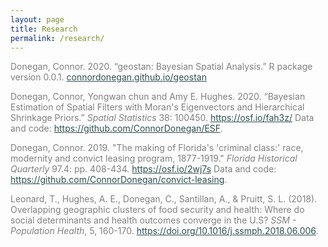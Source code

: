 ```yaml
---
layout: page
title: Research
permalink: /research/
---
```


<p style="color:Gray">Donegan, Connor. 2020. “geostan: Bayesian Spatial Analysis.” R package version 0.0.1. <a style="color:DarkSlateGray" href="{{ site.baseurl }}/geostan">connordonegan.github.io/geostan</a> </p>

<p style="color:Gray">Donegan, Connor, Yongwan chun and Amy E. Hughes. 2020. “Bayesian Estimation of Spatial Filters with Moran's Eigenvectors and Hierarchical Shrinkage Priors.” <em>Spatial Statistics</em> 38: 100450. <a style="color:DarkSlateGray" href="https://osf.io/fah3z">https://osf.io/fah3z/</a> Data and code: <a style="color:DarkSlateGray" href="https://github.com/ConnorDonegan/ESF">https://github.com/ConnorDonegan/ESF</a>.</p>


<p style="color:Gray">Donegan, Connor. 2019. "The making of Florida's 'criminal class:' race, modernity and convict leasing program, 1877-1919." <em>Florida Historical Quarterly</em> 97.4: pp. 408-434. <a style="color:DarkSlateGray" href="https://osf.io/2wj7s" download>https://osf.io/2wj7s</a> Data and code: <a style="color:DarkSlateGray" href="https://github.com/ConnorDonegan/convict-leasing" download>https://github.com/ConnorDonegan/convict-leasing</a>.</p>

<p style="color:Gray">Leonard, T., Hughes, A. E., Donegan, C., Santillan, A., &amp; Pruitt, S. L. (2018). Overlapping geographic clusters of food security and health: Where do social determinants and health outcomes converge in the U.S? <em>SSM - Population Health</em>, 5, 160-170. <a style="color:DarkSlateGray" href="https://doi.org/10.1016/j.ssmph.2018.06.006">https://doi.org/10.1016/j.ssmph.2018.06.006</a>.</p>

